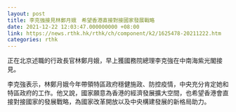 ```yaml
---
layout: post
title: 李克強接見林鄭月娥　希望香港直接對接國家發展戰略
date: 2021-12-22 12:03:47.000000000 +08:00
link: https://news.rthk.hk/rthk/ch/component/k2/1625478-20211222.htm
categories: rthk
---
```


正在北京述職的行政長官林鄭月娥，早上獲國務院總理李克強在中南海紫光閣接見。

李克強表示，林鄭月娥今年帶領特區政府穩健施政、防控疫情，中央充分肯定她和特區政府的工作。他又說，國家願意為香港的經濟發展擴大空間，也希望香港會直接對接國家的發展戰略，為國家改革開放以及中央構建發展的新格局助力。
